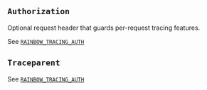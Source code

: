 ## `Authorization`

Optional request header that guards per-request tracing features.

See [`RAINBOW_TRACING_AUTH`](./environment-variables.md#rainbow_tracing_auth)

## `Traceparent`

See [`RAINBOW_TRACING_AUTH`](./environment-variables.md#rainbow_tracing_auth)
